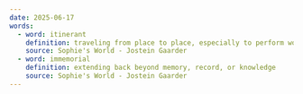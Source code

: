 ```yaml
---
date: 2025-06-17
words:
  - word: itinerant
    definition: traveling from place to place, especially to perform work or as a part of a duty or profession
    source: Sophie's World - Jostein Gaarder
  - word: immemorial
    definition: extending back beyond memory, record, or knowledge
    source: Sophie's World - Jostein Gaarder
---
```

